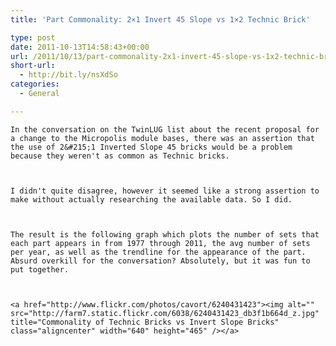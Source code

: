 ```yaml
---
title: 'Part Commonality: 2×1 Invert 45 Slope vs 1×2 Technic Brick'

type: post
date: 2011-10-13T14:58:43+00:00
url: /2011/10/13/part-commonality-2x1-invert-45-slope-vs-1x2-technic-brick/
short-url:
  - http://bit.ly/nsXdSo
categories:
  - General

---
```

    In the conversation on the TwinLUG list about the recent proposal for a change to the Micropolis module bases, there was an assertion that the use of 2&#215;1 Inverted Slope 45 bricks would be a problem because they weren't as common as Technic bricks.
  
  
  
    I didn't quite disagree, however it seemed like a strong assertion to make without actually researching the available data. So I did.
  
  
  
    The result is the following graph which plots the number of sets that each part appears in from 1977 through 2011, the avg number of sets per year, as well as the trendline for the appearance of the part. Absurd overkill for the conversation? Absolutely, but it was fun to put together.
  
  
  
    <a href="http://www.flickr.com/photos/cavort/6240431423"><img alt="" src="http://farm7.static.flickr.com/6038/6240431423_db3f1b664d_z.jpg" title="Commonality of Technic Bricks vs Invert Slope Bricks" class="aligncenter" width="640" height="465" /></a>
  
